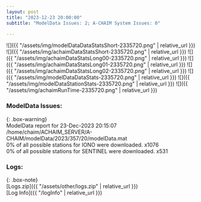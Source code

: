 ```yaml
---
layout: post
title: "2023-12-23 20:00:00"
subtitle: "ModelData Issues: 2; A-CHAIM System Issues: 0"

---
```


![]({{ "/assets/img/modelDataDataStatsShort-2335720.png" | relative_url }})
![]({{ "/assets/img/achaimDataStatsShort-2335720.png" | relative_url }})
![]({{ "/assets/img/achaimDataStatsLong00-2335720.png" | relative_url }})
![]({{ "/assets/img/achaimDataStatsLong01-2335720.png" | relative_url }})
![]({{ "/assets/img/achaimDataStatsLong02-2335720.png" | relative_url }})
![]({{ "/assets/img/modelDataDataStats-2335720.png" | relative_url }})
![]({{ "/assets/img/modelDataStationStats-2335720.png" | relative_url }})
![]({{ "/assets/img/achaimRunTime-2335720.png" | relative_url }})


### ModelData Issues:  
  
{: .box-warning}  
 ModelData report for 23-Dec-2023 20:15:07   
 /home/chaim/ACHAIM_SERVER/A-CHAIM/modelData/2023/357/20/modelData.mat   
 0% of all possible stations for IONO were downloaded. x1076   
 0% of all possible stations for SENTINEL were downloaded. x531   
  


### Logs:  
  
{: .box-note}  
[Logs.zip]({{ "/assets/other/logs.zip" | relative_url }})  
[Log Info]({{ "/logInfo" | relative_url }})  
